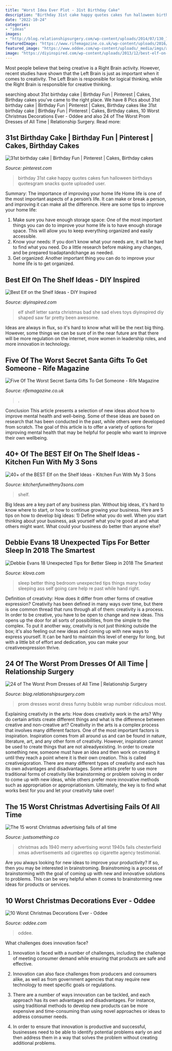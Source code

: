 ```yaml
---
title: "Worst Idea Ever Plot - 31st Birthday Cake"
description: "Birthday 31st cake happy quotes cakes fun halloween birthdays quotesgram snacks quote uploaded user"
date: "2022-10-24"
categories:
- "ideas"
images:
- "http://blog.relationshipsurgery.com/wp-content/uploads/2014/07/130_700x.jpg"
featuredImage: "https://www.rifemagazine.co.uk/wp-content/uploads/2016/12/Santa-FB.png"
featured_image: "https://www.oddee.com/wp-content/uploads/_media/imgs/articles2/a96920_a569_6-pizzeria.jpg"
image: "https://diyinspired.com/wp-content/uploads/2013/12/best-elf-on-the-shelf-ideas-1.jpg"
---
```



Most people believe that being creative is a Right Brain activity. However, recent studies have shown that the Left Brain is just as important when it comes to creativity. The Left Brain is responsible for logical thinking, while the Right Brain is responsible for creative thinking.

	

		
searching about 31st birthday cake | Birthday Fun | Pinterest | Cakes, Birthday cakes you've came to the right place. We have 8 Pics about 31st birthday cake | Birthday Fun | Pinterest | Cakes, Birthday cakes like 31st birthday cake | Birthday Fun | Pinterest | Cakes, Birthday cakes, 10 Worst Christmas Decorations Ever - Oddee and also 24 of The Worst Prom Dresses of All Time | Relationship Surgery. Read more:
		
    
## 31st Birthday Cake | Birthday Fun | Pinterest | Cakes, Birthday Cakes

<img loading=lazy src="https://s-media-cache-ak0.pinimg.com/736x/e5/3a/a7/e53aa72d85b2bae50b4acabdf24a3ce5.jpg" onerror="this.onerror=null;this.src='https://tse3.mm.bing.net/th?id=OIP.WrJ3urewn1hGY7tWYyotDgHaJ6&amp;pid=15.1';" alt="31st birthday cake | Birthday Fun | Pinterest | Cakes, Birthday cakes">

_Source: pinterest.com_

>birthday 31st cake happy quotes cakes fun halloween birthdays quotesgram snacks quote uploaded user. 

	

Summary: The importance of improving your home life
Home life is one of the most important aspects of a person’s life. It can make or break a person, and improving it can make all the difference. Here are some tips to improve your home life: 
1. Make sure you have enough storage space: One of the most important things you can do to improve your home life is to have enough storage space. This will allow you to keep everything organized and easily accessible. 
2. Know your needs: If you don’t know what your needs are, it will be hard to find what you need. Do a little research before making any changes, and be prepared toadaptandchange as needed. 
3. Get organized: Another important thing you can do to improve your home life is to get organized.

    
## Best Elf On The Shelf Ideas - DIY Inspired

<img loading=lazy src="https://diyinspired.com/wp-content/uploads/2013/12/best-elf-on-the-shelf-ideas-1.jpg" onerror="this.onerror=null;this.src='https://tse1.mm.bing.net/th?id=OIP.Ku4LicO-c0I9k69raxrIJwAAAA&amp;pid=15.1';" alt="Best Elf on the Shelf Ideas - DIY Inspired">

_Source: diyinspired.com_

>elf shelf letter santa christmas bad she sad elves toys diyinspired diy shaped saw far pretty been awesome. 

	

Ideas are always in flux, so it's hard to know what will be the next big thing. However, some things we can be sure of in the near future are that there will be more regulation on the internet, more women in leadership roles, and more innovation in technology.

    
## Five Of The Worst Secret Santa Gifts To Get Someone - Rife Magazine

<img loading=lazy src="https://www.rifemagazine.co.uk/wp-content/uploads/2016/12/Santa-FB.png" onerror="this.onerror=null;this.src='https://tse4.mm.bing.net/th?id=OIP._086iXUYeyaDvI3jW6brRgHaD4&amp;pid=15.1';" alt="Five Of The Worst Secret Santa Gifts To Get Someone - Rife Magazine">

_Source: rifemagazine.co.uk_

>. 

	

Conclusion
This article presents a selection of new ideas about how to improve mental health and well-being. Some of these ideas are based on research that has been conducted in the past, while others were developed from scratch. The goal of this article is to offer a variety of options for improving mental health that may be helpful for people who want to improve their own wellbeing.

    
## 40+ Of The BEST Elf On The Shelf Ideas - Kitchen Fun With My 3 Sons

<img loading=lazy src="https://kitchenfunwithmy3sons.com/wp-content/uploads/2016/11/elf-melted-snowman.jpg" onerror="this.onerror=null;this.src='https://tse2.mm.bing.net/th?id=OIP.iMwWwdfd3MR5VxE34DsTFgHaKZ&amp;pid=15.1';" alt="40+ of the BEST Elf on the Shelf Ideas - Kitchen Fun With My 3 Sons">

_Source: kitchenfunwithmy3sons.com_

>shelf. 

	

Big Ideas are a key part of any business plan. Without big ideas, it's hard to know where to start, or how to continue growing your business. Here are 5 tips on how to develop big ideas: 1) Define what you do well. When you start thinking about your business, ask yourself what you're good at and what others might want. What could your business do better than anyone else?

    
## Debbie Evans 18 Unexpected Tips For Better Sleep In 2018 The Smartest

<img loading=lazy src="https://cdn.shopify.com/s/files/1/2065/0707/files/jax-sleeping-01_1024x1024.jpg?v=1515456522" onerror="this.onerror=null;this.src='https://tse4.mm.bing.net/th?id=OIP.KzB9RBx52RwV-WWq3dM9kwHaE8&amp;pid=15.1';" alt="Debbie Evans 18 Unexpected Tips for Better Sleep in 2018 The Smartest">

_Source: klova.com_

>sleep better thing bedroom unexpected tips things many today sleeping ass self going care help re past while hand right. 

	

Definition of creativity: How does it differ from other forms of creative expression?
Creativity has been defined in many ways over time, but there is one common thread that runs through all of them: creativity is a process. In order to be creative, you have to be open to change and new ideas. This opens up the door for all sorts of possibilities, from the simple to the complex.
To put it another way, creativity is not just thinking outside the box; it's also feeling out new ideas and coming up with new ways to express yourself. It can be hard to maintain this level of energy for long, but with a little bit of effort and dedication, you can make your creativeexpression thrive.

    
## 24 Of The Worst Prom Dresses Of All Time | Relationship Surgery

<img loading=lazy src="http://blog.relationshipsurgery.com/wp-content/uploads/2014/07/130_700x.jpg" onerror="this.onerror=null;this.src='https://tse2.mm.bing.net/th?id=OIP.KC7HcsaooCwuetsjKWHhcgAAAA&amp;pid=15.1';" alt="24 of The Worst Prom Dresses of All Time | Relationship Surgery">

_Source: blog.relationshipsurgery.com_

>prom dresses worst dress funny bubble wrap number ridiculous most. 

	

Explaining creativity in the arts: How does creativity work in the arts? Why do certain artists create different things and what is the difference between creative and non-creative art?
Creativity in the arts is a complex process that involves many different factors. One of the most important factors is inspiration. Inspiration comes from all around us and can be found in nature, literature, art, and any other form of creativity. However, inspiration cannot be used to create things that are not alreadyexisting. In order to create something new, someone must have an idea and then work on creating it until they reach a point where it is their own creation. This is called creativeigoration. There are many different types of creativity and each has its own advantages and disadvantages. Some artists prefer to use more traditional forms of creativity like brainstorming or problem solving in order to come up with new ideas, while others prefer more innovative methods such as appropriation or appropriationism. Ultimately, the key is to find what works best for you and let your creativity take over!

    
## The 15 Worst Christmas Advertising Fails Of All Time

<img loading=lazy src="https://justsomething.co/wp-content/uploads/2014/01/worst-christmas-ads-5.jpg" onerror="this.onerror=null;this.src='https://tse4.mm.bing.net/th?id=OIP.LKqutc8aXaKm7U42STkNlAHaKo&amp;pid=15.1';" alt="The 15 worst Christmas advertising fails of all time">

_Source: justsomething.co_

>christmas ads 1940 merry advertising worst 1940s fails chesterfield xmas advertisements ad cigarettes op cigarette agency testimonial. 

	

Are you always looking for new ideas to improve your productivity? If so, then you may be interested in brainstroming. Brainstroming is a process of brainstorming with the goal of coming up with new and innovative solutions to problems. This can be very helpful when it comes to brainstorming new ideas for products or services.

    
## 10 Worst Christmas Decorations Ever - Oddee

<img loading=lazy src="https://www.oddee.com/wp-content/uploads/_media/imgs/articles2/a96920_a569_6-pizzeria.jpg" onerror="this.onerror=null;this.src='https://tse2.mm.bing.net/th?id=OIP.KO2pxjVq4J56XzkX3viXbAHaFR&amp;pid=15.1';" alt="10 Worst Christmas Decorations Ever - Oddee">

_Source: oddee.com_

>oddee. 

	

What challenges does innovation face?
1. Innovation is faced with a number of challenges, including the challenge of meeting consumer demand while ensuring that products are safe and effective.
2. Innovation can also face challenges from producers and consumers alike, as well as from government agencies that may require new technology to meet specific goals or regulations.

3. There are a number of ways innovation can be tackled, and each approach has its own advantages and disadvantages. For instance, using traditional methods to develop new products can be more expensive and time-consuming than using novel approaches or ideas to address consumer needs.

4. In order to ensure that innovation is productive and successful, businesses need to be able to identify potential problems early on and then address them in a way that solves the problem without creating additional problems.

